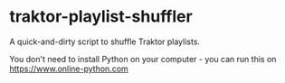 # traktor-playlist-shuffler
A quick-and-dirty script to shuffle Traktor playlists.  
  
You don't need to install Python on your computer - you can run this on https://www.online-python.com
